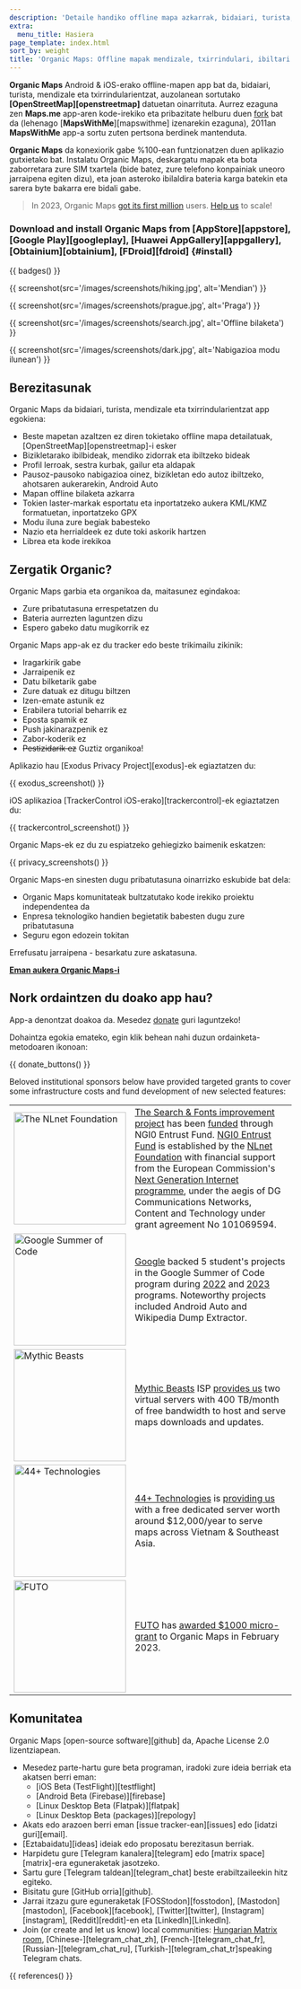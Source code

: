 ```yaml
---
description: 'Detaile handiko offline mapa azkarrak, bidaiari, turista, gidari, mendizale eta txirrindularientzat, MapsWithMe (Maps.me) app-aren sortzaileek garatutakoa.'
extra:
  menu_title: Hasiera
page_template: index.html
sort_by: weight
title: 'Organic Maps: Offline mapak mendizale, txirrindulari, ibiltari eta nabigaziorako'
---
```


**Organic Maps** Android & iOS-erako offline-mapen app bat da, bidaiari, turista, mendizale eta txirrindularientzat, auzolanean sortutako **[OpenStreetMap][openstreetmap]** datuetan oinarrituta. Aurrez ezaguna zen **Maps.me** app-aren kode-irekiko eta pribazitate helburu duen [fork][fork] bat da (lehenago [**MapsWithMe**][mapswithme] izenarekin ezaguna), 2011an **MapsWithMe** app-a sortu zuten pertsona berdinek mantenduta.

**Organic Maps** da konexiorik gabe %100-ean funtzionatzen duen aplikazio gutxietako bat. Instalatu Organic Maps, deskargatu mapak eta bota zaborretara zure SIM txartela (bide batez, zure telefono konpainiak uneoro jarraipena egiten dizu), eta joan asteroko ibilaldira bateria karga batekin eta sarera byte bakarra ere bidali gabe.

> In 2023, Organic Maps [got its first million](@/news/2023-12-23/281/index.md) users. [Help us](@/donate/index.md) to scale!

### Download and install Organic Maps from [AppStore][appstore], [Google Play][googleplay], [Huawei AppGallery][appgallery], [Obtainium][obtainium], [FDroid][fdroid] {#install}

{{ badges() }}

{{ screenshot(src='/images/screenshots/hiking.jpg', alt='Mendian') }}

{{ screenshot(src='/images/screenshots/prague.jpg', alt='Praga') }}

{{ screenshot(src='/images/screenshots/search.jpg', alt='Offline bilaketa')
}}

{{ screenshot(src='/images/screenshots/dark.jpg', alt='Nabigazioa modu
ilunean') }}

## Berezitasunak

Organic Maps da bidaiari, turista, mendizale eta txirrindularientzat app
egokiena:

- Beste mapetan azaltzen ez diren tokietako offline mapa detailatuak,
  [OpenStreetMap][openstreetmap]-i esker
- Bizikletarako ibilbideak, mendiko zidorrak eta ibiltzeko bideak
- Profil lerroak, sestra kurbak, gailur eta aldapak
- Pausoz-pausoko nabigazioa oinez, bizikletan edo autoz ibiltzeko, ahotsaren
  aukerarekin, Android Auto
- Mapan offline bilaketa azkarra
- Tokien laster-markak esportatu eta inportatzeko aukera KML/KMZ
  formatuetan, inportatzeko GPX
- Modu iluna zure begiak babesteko
- Nazio eta herrialdeek ez dute toki askorik hartzen
- Librea eta kode irekikoa

## Zergatik Organic?

Organic Maps garbia eta organikoa da, maitasunez egindakoa:

- Zure pribatutasuna errespetatzen du
- Bateria aurrezten laguntzen dizu
- Espero gabeko datu mugikorrik ez

Organic Maps app-ak ez du tracker edo beste trikimailu zikinik:

- Iragarkirik gabe
- Jarraipenik ez
- Datu bilketarik gabe
- Zure datuak ez ditugu biltzen
- Izen-emate astunik ez
- Erabilera tutorial beharrik ez
- Eposta spamik ez
- Push jakinarazpenik ez
- Zabor-koderik ez
- ~~Pestizidarik ez~~ Guztiz organikoa!

Aplikazio hau [Exodus Privacy Project][exodus]-ek egiaztatzen du:

{{ exodus_screenshot() }}

iOS aplikazioa [TrackerControl iOS-erako][trackercontrol]-ek egiaztatzen du:

{{ trackercontrol_screenshot() }}

Organic Maps-ek ez du zu espiatzeko gehiegizko baimenik eskatzen:

{{ privacy_screenshots() }}

Organic Maps-en sinesten dugu pribatutasuna oinarrizko eskubide bat dela:

- Organic Maps komunitateak bultzatutako kode irekiko proiektu independentea
  da
- Enpresa teknologiko handien begietatik babesten dugu zure pribatutasuna
- Seguru egon edozein tokitan

Errefusatu jarraipena - besarkatu zure askatasuna.

**[Eman aukera Organic Maps-i](#install)**

## Nork ordaintzen du doako app hau?

App-a denontzat doakoa da. Mesedez [donate](@/donate/index.md) guri
laguntzeko!

Dohaintza egokia emateko, egin klik behean nahi duzun ordainketa-metodoaren
ikonoan:

{{ donate_buttons() }}

Beloved institutional sponsors below have provided targeted grants to cover
some infrastructure costs and fund development of new selected features:

<table style="border-spacing: 20px">
  <tr>
    <td>
      <a href="https://nlnet.nl/"><img src="sponsors/nlnet.svg" alt="The NLnet Foundation" width="200px"></a>
    </td>
    <td>
      <a href="https://github.com/organicmaps/organicmaps/milestone/7">The Search & Fonts improvement project</a> has been <a href="https://nlnet.nl/project/OrganicMaps/">funded</a> through NGI0 Entrust Fund. <a href="https://nlnet.nl/entrust/">NGI0 Entrust Fund</a> is established by the <a href="https://nlnet.nl/">NLnet Foundation</a> with financial support from the European Commission's <a href="https://www.ngi.eu/">Next Generation Internet programme</a>, under the aegis of DG Communications Networks, Content and Technology under grant agreement No 101069594.
    </td>
  </tr>
  <tr>
    <td>
      <a href="https://summerofcode.withgoogle.com/"><img src="sponsors/gsoc.svg" alt="Google Summer of Code" width="200px"></a>
    </td>
    <td>
      <a href="https://summerofcode.withgoogle.com/">Google</a> backed 5 student's projects in the Google Summer of Code program during <a href="https://summerofcode.withgoogle.com/programs/2022/organizations/organic-maps">2022</a> and <a href="https://summerofcode.withgoogle.com/programs/2023/organizations/organic-maps">2023</a> programs. Noteworthy projects included Android Auto and Wikipedia Dump Extractor.
    </td>
  </tr>
  <tr>
    <td>
      <a href="https://www.mythic-beasts.com/"><img src="sponsors/mythic-beasts.png" alt="Mythic Beasts" width="200px"></a>
    </td>
    <td>
      <a href="https://www.mythic-beasts.com/">Mythic Beasts</a> ISP <a href="https://www.mythic-beasts.com/blog/2021/10/06/improving-the-world-bit-by-expensive-bit/">provides us</a> two virtual servers with 400 TB/month of free bandwidth to host and serve maps downloads and updates.
    </td>
  </tr>
  <tr>
    <td>
      <a href="https://44plus.vn"><img src="sponsors/44plus.svg" alt="44+ Technologies" width="200px"></a>
    </td>
    <td>
      <a href="https://44plus.vn">44+ Technologies</a> is <a href="https://44plus.vn/organicmaps">providing us </a>with a free dedicated server worth around $12,000/year to serve maps across Vietnam & Southeast Asia.
    </td>
  </tr>
  <tr>
    <td>
      <a href="https://futo.org"><img src="sponsors/futo.svg" alt="FUTO" width="200px"></a>
    </td>
    <td>
      <a href="https://futo.org">FUTO</a> has <a href="https://www.youtube.com/watch?v=fJJclgBHrEw">awarded $1000 micro-grant</a> to Organic Maps in February 2023.
    </td>
  </tr>
</table>

## Komunitatea

Organic Maps [open-source software][github] da, Apache License 2.0
lizentziapean.

- Mesedez parte-hartu gure beta programan, iradoki zure ideia berriak eta
  akatsen berri eman:
  * [iOS Beta (TestFlight)][testflight]
  * [Android Beta (Firebase)][firebase]
  * [Linux Desktop Beta (Flatpak)][flatpak]
  * [Linux Desktop Beta (packages)][repology]
- Akats edo arazoen berri eman [issue tracker-ean][issues] edo [idatzi
  guri][email].
- [Eztabaidatu][ideas] ideiak edo proposatu berezitasun berriak.
- Harpidetu gure [Telegram kanalera][telegram] edo [matrix
  space][matrix]-era eguneraketak jasotzeko.
- Sartu gure [Telegram taldean][telegram_chat] beste erabiltzaileekin hitz
  egiteko.
- Bisitatu gure [GitHub orria][github].
- Jarrai itzazu gure eguneraketak [FOSStodon][fosstodon],
  [Mastodon][mastodon], [Facebook][facebook], [Twitter][twitter],
  [Instagram][instagram], [Reddit][reddit]-en eta [LinkedIn][LinkedIn].
- Join (or create and let us know) local communities: [Hungarian Matrix
  room](https://matrix.to/#/#organicmapstranslate_hu:matrix.org),
  [Chinese-][telegram_chat_zh], [French-][telegram_chat_fr],
  [Russian-][telegram_chat_ru], [Turkish-][telegram_chat_tr]speaking
  Telegram chats.

[fork]: https://eu.wikipedia.org/wiki/Fork

{{ references() }}
